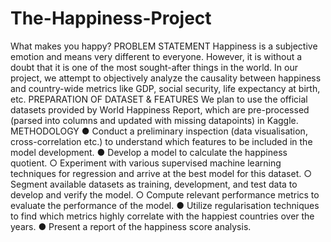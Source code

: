 # The-Happiness-Project
What makes you happy?
PROBLEM STATEMENT
Happiness is a subjective emotion and means very different to everyone. However, it is
without a doubt that it is one of the most sought-after things in the world. In our project,
we attempt to objectively analyze the causality between happiness and country-wide
metrics like GDP, social security, life expectancy at birth, etc.
PREPARATION OF DATASET & FEATURES
We plan to use the official datasets provided by World Happiness Report, which are
pre-processed (parsed into columns and updated with missing datapoints) in Kaggle.
METHODOLOGY
● Conduct a preliminary inspection (data visualisation, cross-correlation etc.) to
understand which features to be included in the model development.
● Develop a model to calculate the happiness quotient.
○ Experiment with various supervised machine learning techniques for
regression and arrive at the best model for this dataset.
○ Segment available datasets as training, development, and test data to
develop and verify the model.
○ Compute relevant performance metrics to evaluate the performance of the
model.
● Utilize regularisation techniques to find which metrics highly correlate with the
happiest countries over the years.
● Present a report of the happiness score analysis.
